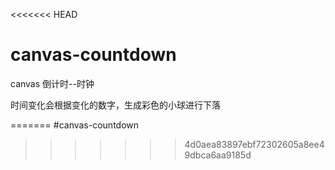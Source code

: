 <<<<<<< HEAD
# canvas-countdown
canvas 倒计时--时钟

时间变化会根据变化的数字，生成彩色的小球进行下落


=======
#canvas-countdown
>>>>>>> 4d0aea83897ebf72302605a8ee49dbca6aa9185d
